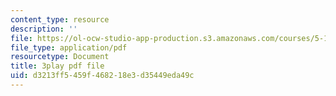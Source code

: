 ```yaml
---
content_type: resource
description: ''
file: https://ol-ocw-studio-app-production.s3.amazonaws.com/courses/5-111-principles-of-chemical-science-fall-2008/d3213ff5459f468218e3d35449eda49c_pZEjVRqe-N4.pdf
file_type: application/pdf
resourcetype: Document
title: 3play pdf file
uid: d3213ff5-459f-4682-18e3-d35449eda49c
---
```

